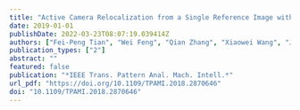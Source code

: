 ```yaml
---
title: "Active Camera Relocalization from a Single Reference Image without Hand-Eye Calibration (IEEE Trans. Pattern Anal. Mach. Intell., 2019)"
date: 2019-01-01
publishDate: 2022-03-23T08:07:19.039414Z
authors: ["Fei-Peng Tian", "Wei Feng", "Qian Zhang", "Xiaowei Wang", "Jizhou Sun", "Vincenzo Loia", "Zhi-Qiang Liu"]
publication_types: ["2"]
abstract: ""
featured: false
publication: "*IEEE Trans. Pattern Anal. Mach. Intell.*"
url_pdf: "https://doi.org/10.1109/TPAMI.2018.2870646"
doi: "10.1109/TPAMI.2018.2870646"
---
```



